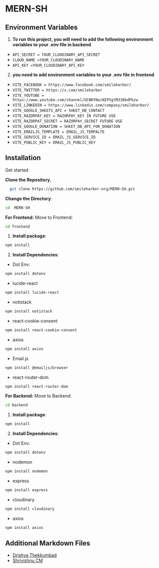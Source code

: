 # MERN-SH

## Environment Variables

1. **To run this project, you will need to add the following environment variables to your .env file in backend**

- `API_SECRET = YOUR_CLOUDINARY_API_SECRET`
- `CLOUD_NAME =YOUR_CLOUDINARY_NAME `
- `API_KEY =YOUR_CLOUDINARY_API_KEY` 

2. **you need to add environment variables to your .env file in frontend**
- `VITE_FACEBOOK = https://www.facebook.com/smileharbor/`
- `VITE_TWITTER = https://x.com/smileharbor`
- `VITE_YOUTUBE = https://www.youtube.com/channel/UCNRYNucNIP5gtM330bdPkzw`
- `VITE_LINKEDIN = https://www.linkedin.com/company/smileharbor/`
- `VITE_GOOGLE_SHEETS_API = SHEET_DB_CONTACT`
- `VITE_RAZORPAY_KEY = RAZORPAY_KEY IN FUTURE USE`
- `VITE_RAZORPAT_SECRET = RAZORPAY_SECRET FUTURE USE`
- `VITE_GOOGLE_DONATION = SHEET_DB_API_FOR_DONATION`
- `VITE_EMAILJS_TEMPLATE = EMAIL_JS_TEMPALTE`
- `VITE_SERVICE_ID = EMAIL_JS_SERVICE_ID`
- `VITE_PUBLIC_KEY = EMAIL_JS_PUBLIC_KEY`


## Installation
Get started


**Clone the Repository**,

```bash
  git clone https://github.com/smileharbor-org/MERN-SH.git
```
**Change the Directory**: 
```bash 
cd  MERN-SH
```
**For Frontend:**
Move to Frontend: 
```bash 
cd frontend
 ```
1. **Install  package**: 
```bash
npm install 
```
2. **Install Dependencies**:
- Dot Env:
```bash 
npm install dotenv
 ```
 - lucide-react

 ```bash
 npm install lucide-react
 ```
 - notistack
 ```bash
 npm install notistack
 ```
- react-cookie-consent
 ```bash
 npm install react-cookie-consent
 ```
 - axios
 ```bash
 npm install axios
 ```
  - Email.js
 ```bash
 npm install @emailjs/browser
 ```
  - react-router-dom
 ```bash
 npm install react-router-dom
 ```
 **For Backend:**
Move to Backend: 
```bash 
cd backend
 ```
1. **Install  package**: 
```bash
npm install 
```
2. **Install Dependencies**:
- Dot Env:
```bash 
npm install dotenv
 ```
 - nodemon

 ```bash
 npm install nodemon
 ```
 - express
 ```bash
 npm install express
 ```
- cloudinary
 ```bash
 npm install cloudinary
 ```
 - axios
 ```bash
 npm install axios
 ```
 ## Additional Markdown Files
- [Drishya Thekkumbad](DRISHYA-THEKKUMBAD.md)
- [Shrivishnu CM](SHRIVISHNU-CM.md)
